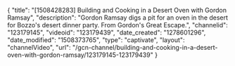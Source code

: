 {
    "title": "[1508428283] Building and Cooking in a Desert Oven with Gordon Ramsay",
    "description": "Gordon Ramsay digs a pit for an oven in the desert for Bozzo's desert dinner party. From Gordon's Great Escape.",
    "channelid": "123179145",
    "videoid": "123179439",
    "date_created": "1278601296",
    "date_modified": "1508373765",
    "type": "captivate",
    "layout": "channelVideo",
    "url": "\/gcn-channel\/building-and-cooking-in-a-desert-oven-with-gordon-ramsay\/123179145-123179439"
}